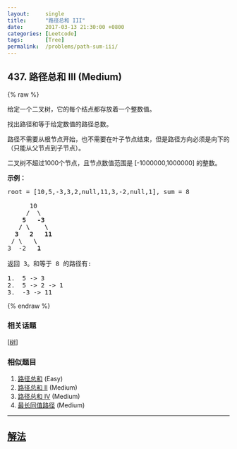 ```yaml
---
layout:     single
title:      "路径总和 III"
date:       2017-03-13 21:30:00 +0800
categories: [Leetcode]
tags:       [Tree]
permalink:  /problems/path-sum-iii/
---
```


## 437. 路径总和 III (Medium)

{% raw %}

<p>给定一个二叉树，它的每个结点都存放着一个整数值。</p>

<p>找出路径和等于给定数值的路径总数。</p>

<p>路径不需要从根节点开始，也不需要在叶子节点结束，但是路径方向必须是向下的（只能从父节点到子节点）。</p>

<p>二叉树不超过1000个节点，且节点数值范围是 [-1000000,1000000] 的整数。</p>

<p><strong>示例：</strong></p>

<pre>root = [10,5,-3,3,2,null,11,3,-2,null,1], sum = 8

      10
     /  \
    <strong>5</strong>   <strong>-3</strong>
   <strong>/</strong> <strong>\</strong>    <strong>\</strong>
  <strong>3</strong>   <strong>2</strong>   <strong>11</strong>
 / \   <strong>\</strong>
3  -2   <strong>1</strong>

返回 3。和等于 8 的路径有:

1.  5 -&gt; 3
2.  5 -&gt; 2 -&gt; 1
3.  -3 -&gt; 11
</pre>

{% endraw %}

### 相关话题
  [[树](https://github.com/openset/leetcode/tree/master/tag/tree/README.md)]

### 相似题目
  1. [路径总和](/problems/path-sum) (Easy)
  1. [路径总和 II](/problems/path-sum-ii) (Medium)
  1. [路径总和 IV](/problems/path-sum-iv) (Medium)
  1. [最长同值路径](/problems/longest-univalue-path) (Medium)

---

## [解法](https://github.com/openset/leetcode/tree/master/problems/path-sum-iii)
